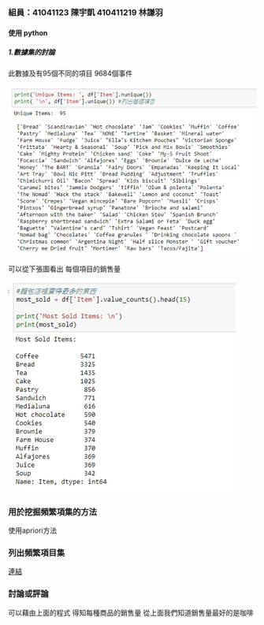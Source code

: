 ### 組員：41041123 陳宇凱  410411219 林謙羽  


#### 使用 python  

##### 1.數據集的討論  


此數據及有95個不同的項目 9684個事件 
 
 
 ![image](https://github.com/win94046/410411/blob/master/1.jpg)  
 
 可以從下張圖看出 每個項目的銷售量  
 
 
 ![image](https://github.com/win94046/410411/blob/master/2.jpg)  
 
 
 ### 用於挖掘頻繁項集的方法   
 
 使用apriori方法
 
 ### 列出頻繁項目集  
 
 [連結](https://github.com/win94046/410411/blob/master/Untitled18.ipynb)   
 
 
 ### 討論或評論  
 
 可以藉由上面的程式 得知每種商品的銷售量 從上面我們知道銷售量最好的是咖啡
 
